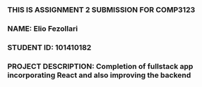 ### THIS IS ASSIGNMENT 2 SUBMISSION FOR COMP3123 
### NAME: Elio Fezollari
### STUDENT ID: 101410182

### PROJECT DESCRIPTION: Completion of fullstack app incorporating React and also improving the backend